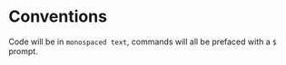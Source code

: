 # Conventions

Code will be in `monospaced text`, commands will all be prefaced with a `$` prompt.  